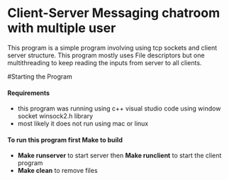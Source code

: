 # Client-Server Messaging chatroom with multiple user
This program is a simple program involving using tcp sockets and client server structure. This program mostly uses File descriptors but one multithreading to keep reading the inputs from server to all clients. 


#Starting the Program
#### Requirements
- this program was running using c++ visual studio code using window socket winsock2.h library
- most likely it does not run using mac or linux

#### To run this program first **Make** to build
- **Make runserver** to start server then **Make runclient** to start the client program
- **Make clean** to remove files